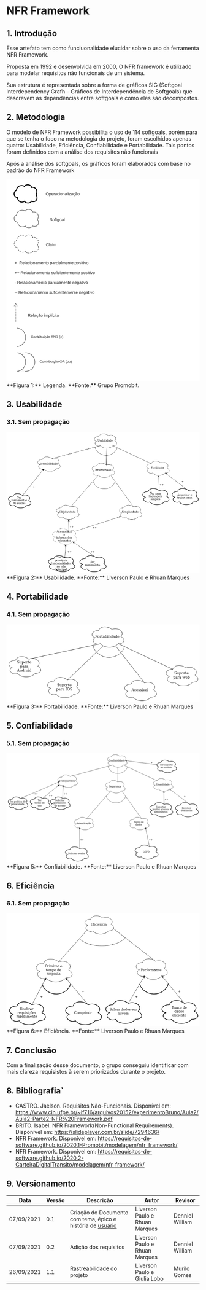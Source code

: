 # NFR Framework

## 1. Introdução

<p>Esse artefato tem como funciuonalidade elucidar sobre o uso da ferramenta NFR Framework.</p>
<p>Proposta em 1992 e desenvolvida em 2000, O NFR framework é utilizado para modelar requisitos não funcionais de um sistema.</p>
<p> Sua estrutura é representada sobre a forma de gráficos SIG (Softgoal Interdependency Grafh – Gráficos de Interdependência de Softgoals) que descrevem as dependências entre softgoals e como eles são decompostos.</p>

## 2. Metodologia

<p>O modelo de NFR Framework possibilita o uso de 114 softgoals, porém para que se tenha o foco na metodologia do projeto, foram escolhidos apenas quatro: Usabilidade, Eficiência, Confiabilidade e Portabilidade. Tais pontos foram definidos com a análise dos requisitos não funcionais</p>

<p>Após a análise dos softgoals, os gráficos foram elaborados com base no padrão do NFR Framework</p>

<img src="../../assets/legenda_nfr.png">
**Figura 1:** Legenda. **Fonte:** Grupo Promobit.

## 3. Usabilidade
### 3.1. Sem propagação
<img src="../../assets/Usabilidade.png">
**Figura 2:** Usabilidade. **Fonte:** Liverson Paulo e Rhuan Marques

## 4. Portabilidade
### 4.1. Sem propagação
<img src="../../assets/Portabilidade.png">
**Figura 3:** Portabilidade. **Fonte:** Liverson Paulo e Rhuan Marques

## 5. Confiabilidade
### 5.1. Sem propagação
<img src="../../assets/Confiabilidade.png">
**Figura 5:** Confiabilidade. **Fonte:** Liverson Paulo e Rhuan Marques

## 6. Eficiência
### 6.1. Sem propagação
<img src="../../assets/eficiencia.png">
**Figura 6:** Eficiência. **Fonte:** Liverson Paulo e Rhuan Marques

## 7. Conclusão

<p> Com a finalização desse documento, o grupo conseguiu identificar com mais clareza requisistos à serem priorizados durante o projeto.</p>


## 8. Bibliografia`

* CASTRO. Jaelson. Requisitos Não-Funcionais. Disponível em: https://www.cin.ufpe.br/~if716/arquivos20152/experimentoBruno/Aula2/Aula2-Parte2-NFR%20Framework.pdf
* BRITO. Isabel. NFR Framework(Non-Functional Requirements). Disponível em: https://slideplayer.com.br/slide/7294636/
* NFR Framework. Disponível em: https://requisitos-de-software.github.io/2020.1-Promobit/modelagem/nfr_framework/
* NFR Framework. Disponível em: https://requisitos-de-software.github.io/2020.2-CarteiraDigitalTransito/modelagem/nfr_framework/  

## 9. Versionamento

| Data       | Versão | Descrição            |         Autor           | Revisor |
|------------|-----|-------------------------|-------------------------|---------|
| 07/09/2021 | 0.1 | Criação do Documento com tema, épico e história de <a href="../lexicos#usuario">usuário</a>  | Liverson Paulo e Rhuan Marques | Denniel William |
| 07/09/2021 | 0.2 | Adição dos requisitos | Liverson Paulo e Rhuan Marques | Denniel William |
| 26/09/2021 | 1.1 | Rastreabilidade do projeto  | Liverson Paulo e Giulia Lobo | Murilo Gomes |